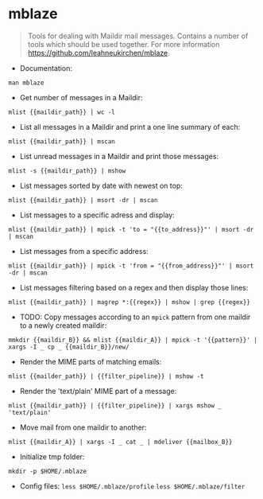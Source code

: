 # mblaze

> Tools for dealing with Maildir mail messages.  Contains a number of
> tools which should be used together.  For more information
> <https://github.com/leahneukirchen/mblaze>.

- Documentation:

`man mblaze`

- Get number of messages in a Maildir:

`mlist {{maildir_path}} | wc -l`

- List all messages in a Maildir and print a one line summary of each:

`mlist {{maildir_path}} | mscan`

- List unread messages in a Maildir and print those messages:

`mlist -s {{maildir_path}} | mshow`

- List messages sorted by date with newest on top:

`mlist {{maildir_path}} | msort -dr | mscan`

- List messages to a specific adress and display:

`mlist {{maildir_path}} | mpick -t 'to = "{{to_address}}"' | msort -dr | mscan`

- List messages from a specific address:

`mlist {{maildir_path}} | mpick -t 'from = "{{from_address}}"' | msort -dr | mscan`

- List messages filtering based on a regex and then display those lines:

`mlist {{maildir_path}} | magrep *:{{regex}} | mshow | grep {{regex}}`

- TODO: Copy messages according to an `mpick` pattern from one maildir to a newly created maildir:

`mmkdir {{maildir_B}} && mlist {{maildir_A}} | mpick -t '{{pattern}}' | xargs -I _ cp _ {{maildir_B}}/new/`

- Render the MIME parts of matching emails:

`mlist {{mailder_path}} | {{filter_pipeline}} | mshow -t`

- Render the 'text/plain' MIME part of a message:

`mlist {{maildir_path}} | {{filter_pipeline}} | xargs mshow _ 'text/plain'`

- Move mail from one maildir to another:

`mlist {{maildir_A}} | xargs -I _ cat _ | mdeliver {{mailbox_B}}`

- Initialize tmp folder:

`mkdir -p $HOME/.mblaze`

- Config files:
`less $HOME/.mblaze/profile`
`less $HOME/.mblaze/filter`

